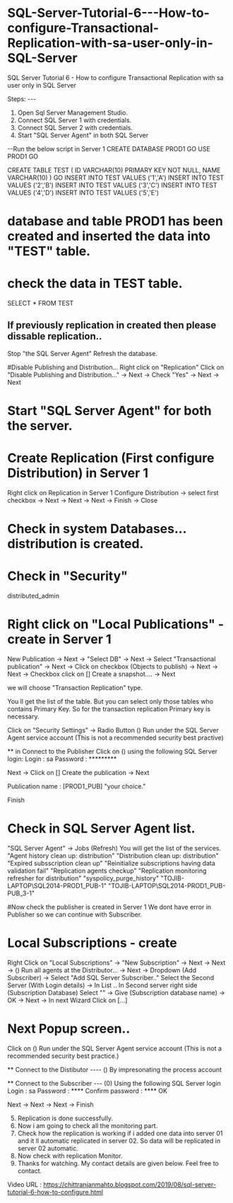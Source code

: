 # SQL-Server-Tutorial-6---How-to-configure-Transactional-Replication-with-sa-user-only-in-SQL-Server
SQL Server Tutorial 6 - How to configure Transactional Replication with sa user only in SQL Server


Steps: ---
1. Open Sql Server Management Studio.
2. Connect SQL Server 1 with credentials.
3. Connect SQL Server 2 with credentials.
4. Start "SQL Server Agent" in both SQL Server

 --Run the below script in Server 1
 CREATE DATABASE PROD1
 GO
 USE PROD1
 GO

 CREATE TABLE TEST
 (
  ID VARCHAR(10) PRIMARY KEY NOT NULL,
  NAME VARCHAR(10)
 )
 GO
 INSERT INTO TEST VALUES ('1','A')
 INSERT INTO TEST VALUES ('2','B')
 INSERT INTO TEST VALUES ('3','C')
 INSERT INTO TEST VALUES ('4','D')
 INSERT INTO TEST VALUES ('5','E')


 # database and table PROD1 has been created and inserted the data into "TEST" table.

 # check the data in TEST table.
 SELECT * FROM TEST

 ##  If previously replication in created then please dissable replication..
 Stop "the SQL Server Agent"
 Refresh the database.


 #Disable Publishing and Distribution...
 Right click on "Replication"
 Click on "Disable Publishing and Distribution..."
 -> Next -> Check "Yes" -> Next -> Next

 # Start "SQL Server Agent" for both the server.

 # Create Replication (First configure Distribution) in Server 1
 Right click on Replication in Server 1
 Configure Distribution -> select first checkbox -> Next -> Next -> Next -> Finish -> Close

 # Check in system Databases... distribution is created.

 # Check in "Security"
 distributed_admin


 # Right click on "Local Publications" -create in Server 1
 New Publication -> Next -> "Select DB" -> Next -> Select "Transactional publication" -> Next -> Click on checkbox (Objects to publish) -> Next -> Next -> Checkbox click on [] Create a snapshot.... -> Next

 we will choose "Transaction Replication" type.

 You ll get the list of the table. But you can select only those tables who contains Primary Key. So for the transaction replication Primary key is necessary.

 Click on "Security Settings" -> Radio Button () Run under the SQL Server Agent service account (This is not a recommended security best practive)

 ** in Connect to the Publisher
 Click on () using the following SQL Server login:
 Login : sa
 Password : *********

 Next -> Click on [] Create the publication -> Next

 Publication name : [PROD1_PUB] "your choice."

 Finish

 # Check in SQL Server Agent list.
 "SQL Server Agent" -> Jobs (Refresh)
 You will get the list of the services.
 "Agent history clean up: distribution"
 "Distribution clean up: distribution"
 "Expired subsscription clean up"
 "Reinitialize subscriptions having data validation fail"
 "Replication agents checkup"
 "Replication monitoring refresher for distribution"
 "syspolicy_purge_history"
 "TOJIB-LAPTOP\SQL2014-PROD1_PUB-1"
 "TOJIB-LAPTOP\SQL2014-PROD1_PUB-PUB_3-1"

 #Now check the publisher is created in Server 1
 We dont have error in Publisher so we can continue with Subscriber.


 # Local Subscriptions - create
 Right Click on "Local Subscriptions" -> "New Subscription" -> Next -> Next -> () Run all agents at the Distributor... -> Next -> Dropdown (Add Subscriber) -> Select "Add SQL Server Subscriber.." Select the Second Server (With Login details) -> In List .. In Second server right side (Subscription Database) Select "<New database>" -> Give (Subscription database name) -> OK -> Next -> In next Wizard Click on [...]

 # Next Popup screen..
 Click on () Run under the SQL Server Agent service account (This is not a recommended security best practice.)

 ** Connect to the Distibutor ----
 () By impresonating the process account

 ** Connect to the Subscriber ---
 (0) Using the following SQL Server login
 Login : sa
 Password : ****
 Confirm password : ****
 OK

 Next -> Next -> Next -> Finish

5. Replication is done successfully.
6. Now i am going to check all the monitoring part.
7. Check how the replication is working if i added one data into server 01 and it ll automatic replicated in server 02. So data will be replicated in server 02 automatic.
8. Now check with replication Monitor.
9. Thanks for watching. My contact details are given below. Feel free to contact.


Video URL : https://chittranjanmahto.blogspot.com/2019/08/sql-server-tutorial-6-how-to-configure.html
